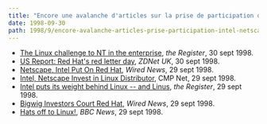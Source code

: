 ```yaml
---
title: "Encore une avalanche d'articles sur la prise de participation d'Intel et Netscape dans Red Hat"
date: 1998-09-30
path: 1998/9/encore-avalanche-articles-prise-participation-intel-netscape-red-hat
---
```


<UL>

<LI><A HREF="http://www.theregister.co.uk/980930-000008.html">The Linux challenge to NT in the enterprise</A>, <EM>the Register</EM>,
30 sept 1998.
<LI><A HREF="http://www.zdnet.co.uk/news/1998/38/ns-5599.html">US Report: Red Hat's red letter day</A>, <EM>ZDNet UK</EM>, 30 sept 1998.
<LI><A HREF="http://www.wired.com/news/news/business/story/15317.html">Netscape, Intel Put On Red Hat</A>, <EM>Wired News</EM>, 29 sept 1998.
<LI><A HREF="http://www.internetwk.com/news0998/news092998-7.htm">Intel, Netscape Invest in Linux Distributor</A>, CMP Net, 29 sept 1998.
<LI><A HREF="http://www.theregister.co.uk/980929-000022.html">Intel puts its weight behind Linux -- and Linus</A>, <EM>the Register</EM>,
29 sept 1998.
<LI><A HREF="http://www.wired.com/news/news/business/story/15302.html">Bigwig Investors Court Red Hat</A>, <EM>Wired News</EM>, 29 sept 1998.
<LI><A HREF="http://news.bbc.co.uk/hi/english/sci/tech/newsid_183000/183027.stm">Hats off to Linux!</A>, <EM>BBC News</EM>, 29 sept 1998.
</UL>


